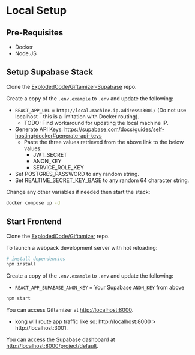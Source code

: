 # Local Setup

## Pre-Requisites

-   Docker
-   Node.JS

## Setup Supabase Stack

Clone the [ExplodedCode/Giftamizer-Supabase](https://github.com/ExplodedCode/Giftamizer-Supabase.git) repo.

Create a copy of the `.env.example` to `.env` and update the following:

-   `REACT_APP_URL` = `http://local.machine.ip.address:3001/` (Do not use localhost - this is a limitation with Docker routing).
    -   TODO: Find workaround for updating the local machine IP.
-   Generate API Keys: https://supabase.com/docs/guides/self-hosting/docker#generate-api-keys
    -   Paste the three values retrieved from the above link to the below values:
        -   JWT_SECRET
        -   ANON_KEY
        -   SERVICE_ROLE_KEY
-   Set POSTGRES_PASSWORD to any random string.
-   Set REALTIME_SECRET_KEY_BASE to any random 64 character string.

Change any other variables if needed then start the stack:

```bash
docker compose up -d
```

## Start Frontend

Clone the [ExplodedCode/Giftamizer](https://github.com/ExplodedCode/Giftamizer.git) repo.

To launch a webpack development server with hot reloading:

```bash
# install dependencies
npm install
```

Create a copy of the `.env.example` to `.env` and update the following:

-   `REACT_APP_SUPABASE_ANON_KEY` = Your Supabase `ANON_KEY` from above

```bash
npm start
```

You can access Giftamizer at [http://localhost:8000](http://localhost:8000).

-   kong will route app traffic like so: http://localhost:8000 > http://localhost:3001.

You can access the Supabase dashboard at [http://localhost:8000/project/default](http://localhost:8000/project/default).
